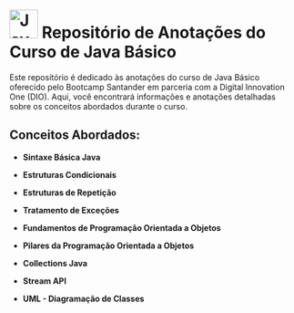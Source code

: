
# <img src="https://cdn.icon-icons.com/icons2/2415/PNG/512/java_original_wordmark_logo_icon_146459.png" alt="Java Logo" width="50"/> Repositório de Anotações do Curso de Java Básico

Este repositório é dedicado às anotações do curso de Java Básico oferecido pelo Bootcamp Santander em parceria com a Digital Innovation One (DIO). Aqui, você encontrará informações e anotações detalhadas sobre os conceitos abordados durante o curso.

## Conceitos Abordados:

- **Sintaxe Básica Java**

- **Estruturas Condicionais**

- **Estruturas de Repetição**

- **Tratamento de Exceções**

- **Fundamentos de Programação Orientada a Objetos**

- **Pilares da Programação Orientada a Objetos**

- **Collections Java**

- **Stream API**

- **UML - Diagramação de Classes**
